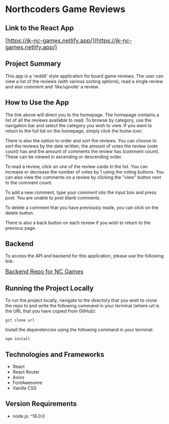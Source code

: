 # Northcoders Game Reviews

## Link to the React App

<font size="4">[https://jk-nc-games.netlify.app/](https://jk-nc-games.netlify.app/)</font>

## Project Summary

This app is a 'reddit' style application for board game reviews. The user can view a list of the reviews (with various sorting options), read a single review and also comment and 'like/upvote' a review.

## How to Use the App

The link above will direct you to the homepage. The homepage contains a list of all the reviews available to read. To browse by category, use the navigation bar and select the category you wish to view. If you want to return to the full list on the homepage, simply click the home icon.

There is also the option to order and sort the reviews. You can choose to sort the reviews by the date written, the amount of votes the review (vote count) has and the amount of comments the review has (comment count). These can be viewed in ascending or descending order.

To read a review, click on one of the review cards in the list. You can increase or decrease the number of votes by 1 using the voting buttons. You can also view the comments on a review by clicking the "view" button next to the comment count.

To add a new comment, type your comment into the input box and press post. You are unable to post blank comments.

To delete a comment that you have previously made, you can click on the delete button.

There is also a back button on each review if you wish to return to the previous page.

## Backend

To access the API and backend for this application, please use the following link:

<font size="4">[Backend Repo for NC Games](https://github.com/JessalynKemp/nc-games)</font>

## Running the Project Locally

To run the project locally, navigate to the directory that you wish to clone the repo to and write the following command in your terminal (where url is the URL that you have copied from GitHub):

```
git clone url
```

Install the dependencies using the following command in your terminal:

```
npm install
```

## Technologies and Frameworks

- React
- React Router
- Axios
- FontAwesome
- Vanilla CSS

## Version Requirements

- node.js: ^16.0.0
